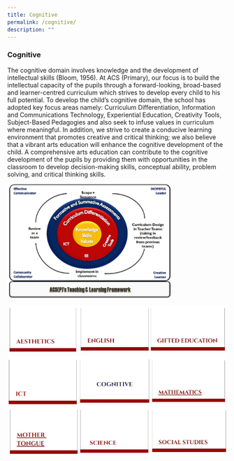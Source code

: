 ```yaml
---
title: Cognitive
permalink: /cognitive/
description: ""
---
```

### **Cognitive**
The cognitive domain involves knowledge and the development of intellectual skills (Bloom, 1956). At ACS (Primary), our focus is to build the intellectual capacity of the pupils through a forward-looking, broad-based and learner-centred curriculum which strives to develop every child to his full potential. To develop the child’s cognitive domain, the school has adopted key focus areas namely: Curriculum Differentiation, Information and Communications Technology, Experiential Education, Creativity Tools, Subject-Based Pedagogies and also seek to infuse values in curriculum where meaningful. In addition, we strive to create a conducive learning environment that promotes creative and critical thinking; we also believe that a vibrant arts education will enhance the cognitive development of the child. A comprehensive arts education can contribute to the cognitive development of the pupils by providing them with opportunities in the classroom to develop decision-making skills, conceptual ability, problem solving, and critical thinking skills.

<img style="width:75%" src="/images/cognitive%20framework.jpg">

<p><a href="https://staging.d2dvjpmqjtgsfn.amplifyapp.com/cognitive/aesthetics/">
<img style="width:32.5%" src="/images/aesthetics.jpg" align=left>
</a></p>

<p><a href="https://staging.d2dvjpmqjtgsfn.amplifyapp.com/cognitive/english-language/">
<img style="width:32.5%" src="/images/english.jpg" align=left>
</a></p>

<p><a href="https://staging.d2dvjpmqjtgsfn.amplifyapp.com/cognitive/gifted-education/">
<img style="width:34%" src="/images/gifted%20edu.jpg" align=left>
</a></p>

<br><br><br>
<br><br><br>

<p><a href="https://staging.d2dvjpmqjtgsfn.amplifyapp.com/cognitive/infocomm-technology/">
<img style="width:32.5%" src="/images/ict.jpg" align=left>
</a></p>

<img style="width:32.5%" src="/images/cognitive.jpg" align=left>

<p><a href="https://staging.d2dvjpmqjtgsfn.amplifyapp.com/cognitive/mathematics/">
<img style="width:34.5%" src="images/mathematics.jpg" align=left>
</a></p>

<br><br><br>
<br><br><br>

<p><a href="https://staging.d2dvjpmqjtgsfn.amplifyapp.com/cognitive/mother-tongue/chinese/">
<img style="width:32.5%" src="images/mother%20tongue.jpg" align=left>
</a></p>

<p><a href="https://staging.d2dvjpmqjtgsfn.amplifyapp.com/cognitive/science/">
<img style="width:32.5%" src="images/science.jpg" align=left>
</a></p>

<p><a href="https://staging.d2dvjpmqjtgsfn.amplifyapp.com/cognitive/social-studies/">
<img style="width:35%" src="images/social%20studies.jpg" align=left>
</a></p>